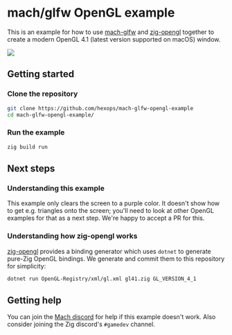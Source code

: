 # mach/glfw OpenGL example

This is an example for how to use [mach-glfw](https://github.com/hexops/mach-glfw) and [zig-opengl](https://github.com/MasterQ32/zig-opengl) together to create a modern OpenGL 4.1 (latest version supported on macOS) window.

![](https://user-images.githubusercontent.com/3173176/203870354-0a5d9349-02db-49d0-9666-483d15a41cbb.png)

## Getting started

### Clone the repository

```sh
git clone https://github.com/hexops/mach-glfw-opengl-example
cd mach-glfw-opengl-example/
```

### Run the example

```sh
zig build run
```

## Next steps

### Understanding this example

This example only clears the screen to a purple color. It doesn't show how to get e.g. triangles onto the screen; you'll need to look at other OpenGL examples for that as a next step. We're happy to accept a PR for this.

### Understanding how zig-opengl works

[zig-opengl](https://github.com/MasterQ32/zig-opengl) provides a binding generator which uses `dotnet` to generate pure-Zig OpenGL bindings. We generate and commit them to this repository for simplicity:

```sh
dotnet run OpenGL-Registry/xml/gl.xml gl41.zig GL_VERSION_4_1
```

## Getting help

You can join the [Mach discord](https://discord.gg/XNG3NZgCqp) for help if this example doesn't work. Also consider joining the Zig discord's `#gamedev` channel.
